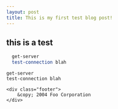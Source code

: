 ```yaml
---
layout: post
title: This is my first test blog post!
---
```


## this is a test

```powershell
  get-server
  test-connection blah
```

<pre><code>get-server
test-connection blah
</code></pre>

<pre><code>&lt;div class="footer"&gt;
    &amp;copy; 2004 Foo Corporation
&lt;/div&gt;
</code></pre>
